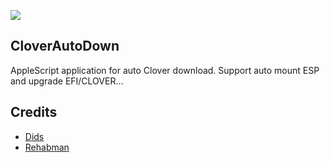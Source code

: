   ![](https://github.com/Xxc233/CloverNow/blob/master/Resources/applogo.png)

## CloverAutoDown
AppleScript application for auto Clover download. Support auto mount ESP and upgrade EFI/CLOVER...
      

## Credits
- [Dids](https://github.com/Dids/clover-builder)
- [Rehabman](https://github.com/RehabMan)

